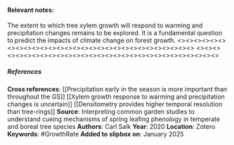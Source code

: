 #### **Relevant notes**:
The extent to which tree xylem growth will respond to warming and precipitation changes remains to be explored. It is a fundamental question to predict the impacts of climate change on forest growth. 
<><><><><><><><><><><><><><><><><><><><><><><><><><><><><>
<><><><><><><><><><><><><><><><><><><><><><><><><><><><><>
##### References
**Cross references**: 
[[Precipitation early in the season is more important than throughout the GS]]
[[Xylem growth response to warming and precipitation changes is uncertain]]
[[Densitometry provides higher temporal resolution than tree-rings]]
**Source**:  Interpreting common garden studies to understand cueing mechanisms of spring leafing phenology in temperate and boreal tree species
**Authors**: Carl Salk
**Year**: 2020
**Location**: Zotero
**Keywords**: #GrowthRate 
**Added to slipbox on**: January 2025